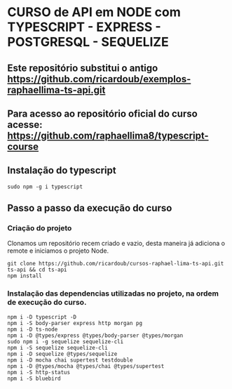 # CURSO de API em NODE com TYPESCRIPT - EXPRESS - POSTGRESQL - SEQUELIZE

## Este repositório substitui o antigo https://github.com/ricardoub/exemplos-raphaellima-ts-api.git

## Para acesso ao repositório oficial do curso acesse: https://github.com/raphaellima8/typescript-course

## Instalação do typescript
```
sudo npm -g i typescript
```

## Passo a passo da execução do curso

### Criação do projeto
Clonamos um repositório recem criado e vazio, desta maneira já adiciona o remote e iniciamos o projeto Node.

```
git clone https://github.com/ricardoub/cursos-raphael-lima-ts-api.git ts-api && cd ts-api
npm install
```

### Instalação das dependencias utilizadas no projeto, na ordem de execução do curso.
```
npm i -D typescript -D
npm i -S body-parser express http morgan pg
npm i -D ts-node
npm i -D @types/express @types/body-parser @types/morgan
sudo npm i -g sequelize sequelize-cli
npm i -S sequelize sequelize-cli
npm i -D sequelize @types/sequelize
npm i -D mocha chai supertest testdouble
npm i -D @types/mocha @types/chai @types/supertest
npm i -S http-status
npm i -S bluebird
```
